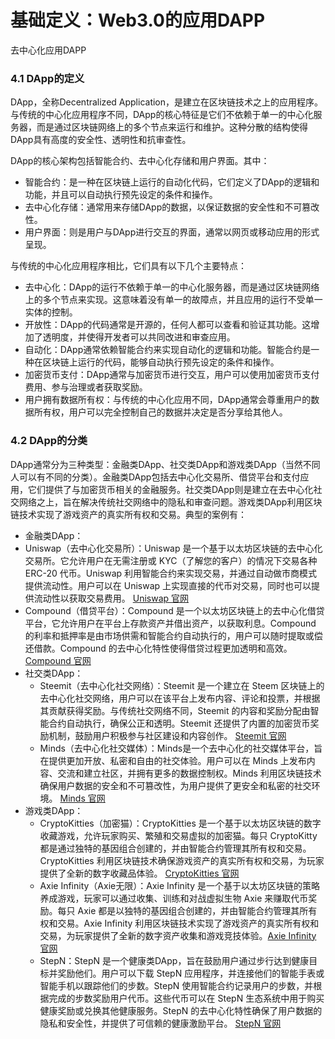 # 基础定义：Web3.0的应用DAPP

去中心化应用DAPP

### **4.1 DApp的定义**

DApp，全称Decentralized Application，是建立在区块链技术之上的应用程序。与传统的中心化应用程序不同，DApp的核心特征是它们不依赖于单一的中心化服务器，而是通过区块链网络上的多个节点来运行和维护。这种分散的结构使得DApp具有高度的安全性、透明性和抗审查性。

DApp的核心架构包括智能合约、去中心化存储和用户界面。其中：

- 智能合约：是一种在区块链上运行的自动化代码，它们定义了DApp的逻辑和功能，并且可以自动执行预先设定的条件和操作。
- 去中心化存储：通常用来存储DApp的数据，以保证数据的安全性和不可篡改性。
- 用户界面：则是用户与DApp进行交互的界面，通常以网页或移动应用的形式呈现。

与传统的中心化应用程序相比，它们具有以下几个主要特点：

- 去中心化：DApp的运行不依赖于单一的中心化服务器，而是通过区块链网络上的多个节点来实现。这意味着没有单一的故障点，并且应用的运行不受单一实体的控制。
- 开放性：DApp的代码通常是开源的，任何人都可以查看和验证其功能。这增加了透明度，并使得开发者可以共同改进和审查应用。
- 自动化：DApp通常依赖智能合约来实现自动化的逻辑和功能。智能合约是一种在区块链上运行的代码，能够自动执行预先设定的条件和操作。
- 加密货币支付：DApp通常与加密货币进行交互，用户可以使用加密货币支付费用、参与治理或者获取奖励。
- 用户拥有数据所有权：与传统的中心化应用不同，DApp通常会尊重用户的数据所有权，用户可以完全控制自己的数据并决定是否分享给其他人。

### **4.2 DApp的分类**

DApp通常分为三种类型：金融类DApp、社交类DApp和游戏类DApp（当然不同人可以有不同的分类）。金融类DApp包括去中心化交易所、借贷平台和支付应用，它们提供了与加密货币相关的金融服务。社交类DApp则是建立在去中心化社交网络之上，旨在解决传统社交网络中的隐私和审查问题。游戏类DApp利用区块链技术实现了游戏资产的真实所有权和交易。典型的案例有：

- 金融类DApp：
- Uniswap（去中心化交易所）：Uniswap 是一个基于以太坊区块链的去中心化交易所。它允许用户在无需注册或 KYC（了解您的客户）的情况下交易各种 ERC-20 代币。Uniswap 利用智能合约来实现交易，并通过自动做市商模式提供流动性。用户可以在 Uniswap 上实现直接的代币对交易，同时也可以提供流动性以获取交易费用。 [Uniswap 官网](https://uniswap.org/)
- Compound（借贷平台）：Compound 是一个以太坊区块链上的去中心化借贷平台，它允许用户在平台上存款资产并借出资产，以获取利息。Compound 的利率和抵押率是由市场供需和智能合约自动执行的，用户可以随时提取或偿还借款。Compound 的去中心化特性使得借贷过程更加透明和高效。[Compound 官网](https://compound.finance/)
- 社交类DApp：
	- Steemit（去中心化社交网络）：Steemit 是一个建立在 Steem 区块链上的去中心化社交网络，用户可以在该平台上发布内容、评论和投票，并根据其贡献获得奖励。与传统社交网络不同，Steemit 的内容和奖励分配由智能合约自动执行，确保公正和透明。Steemit 还提供了内置的加密货币奖励机制，鼓励用户积极参与社区建设和内容创作。 [Steemit 官网](https://steemit.com/)
	- Minds（去中心化社交媒体）：Minds是一个去中心化的社交媒体平台，旨在提供更加开放、私密和自由的社交体验。用户可以在 Minds 上发布内容、交流和建立社区，并拥有更多的数据控制权。Minds 利用区块链技术确保用户数据的安全和不可篡改性，为用户提供了更安全和私密的社交环境。 [Minds 官网](https://www.minds.com/)
- 游戏类DApp：
	- CryptoKitties（加密猫）：CryptoKitties 是一个基于以太坊区块链的数字收藏游戏，允许玩家购买、繁殖和交易虚拟的加密猫。每只 CryptoKitty 都是通过独特的基因组合创建的，并由智能合约管理其所有权和交易。CryptoKitties 利用区块链技术确保游戏资产的真实所有权和交易，为玩家提供了全新的数字收藏品体验。 [CryptoKitties 官网](https://www.cryptokitties.co/)
	- Axie Infinity（Axie无限）：Axie Infinity 是一个基于以太坊区块链的策略养成游戏，玩家可以通过收集、训练和对战虚拟生物 Axie 来赚取代币奖励。每只 Axie 都是以独特的基因组合创建的，并由智能合约管理其所有权和交易。Axie Infinity 利用区块链技术实现了游戏资产的真实所有权和交易，为玩家提供了全新的数字资产收集和游戏竞技体验。[Axie Infinity 官网](https://axieinfinity.com/)
	- StepN：StepN 是一个健康类DApp，旨在鼓励用户通过步行达到健康目标并奖励他们。用户可以下载 StepN 应用程序，并连接他们的智能手表或智能手机以跟踪他们的步数。StepN 使用智能合约记录用户的步数，并根据完成的步数奖励用户代币。这些代币可以在 StepN 生态系统中用于购买健康奖励或兑换其他健康服务。StepN 的去中心化特性确保了用户数据的隐私和安全性，并提供了可信赖的健康激励平台。 [StepN 官网](https://stepn.com/)